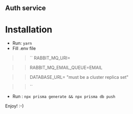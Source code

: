 ## Auth service

# Installation

- Run:
  `yarn`
- Fill .env file

> > ``
> > RABBIT_MQ_URI=

> > RABBIT_MQ_EMAIL_QUEUE=EMAIL

> > DATABASE_URL= "must be a cluster replica set"

> > ``

- Run :
  `npx prisma generate && npx prisma db push`

Enjoy! :-)
